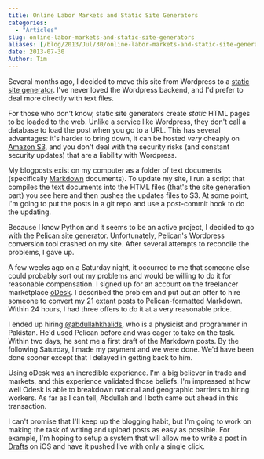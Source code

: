 ```yaml
---
title: Online Labor Markets and Static Site Generators
categories:
  - "Articles"
slug: online-labor-markets-and-static-site-generators
aliases: [/blog/2013/Jul/30/online-labor-markets-and-static-site-generators/]
date: 2013-07-30
Author: Tim
---
```


Several months ago, I decided to move this site from Wordpress to a [static site generator](http://www.mickgardner.com/2012/12/an-introduction-to-static-site.html). I've never loved the Wordpress  backend, and I'd prefer to deal more directly with text files.

For those who don't know, static site generators create _static_ HTML pages to be loaded to the web. Unlike a service like Wordpress, they don't call a database to load the post when you go to a URL. This has several advantages: it's harder to bring down, it can be hosted _very_ cheaply on [Amazon S3](http://aws.amazon.com/s3/), and you don't deal with the security risks (and constant security updates) that are a liability with Wordpress.

My blogposts exist on my computer as a folder of text documents (specifically [Markdown](http://en.wikipedia.org/wiki/Markdown) documents). To update my site, I run a script that compiles the text documents into the HTML files (that's the site generation part) you see here and then pushes the updates files to S3. At some point, I'm going to put the posts in a git repo and use a post-commit hook to do the updating.

Because I know Python and it seems to be an active project, I decided to go with the [Pelican site generator](http://docs.getpelican.com/en/3.2/). Unfortunately, Pelican's Wordpress conversion tool crashed on my site. After several attempts to reconcile the problems, I gave up.

A few weeks ago on a Saturday night, it occurred to me that someone else could probably sort out my problems and would be willing to do it for reasonable compensation. I signed up for an account on the freelancer marketplace [oDesk](https://www.odesk.com/). I described the problem and put out an offer to hire someone to convert my 21 extant posts to Pelican-formatted Markdown. Within 24 hours, I had three offers to do it at a very reasonable price.

I ended up hiring [@abdullahkhalids](https://twitter.com/abdullahkhalids), who is a physicist and programmer in Pakistan. He'd used Pelican before and was eager to take on the task. Within two days, he sent me a first draft of the Markdown posts. By the following Saturday, I made my payment and we were done. We'd have been done sooner except that I delayed in getting back to him.

Using oDesk was an incredible experience. I'm a big believer in trade and markets, and this experience validated those beliefs. I'm impressed at how well Odesk is able to breakdown national and geographic barriers to hiring workers. As far as I can tell, Abdullah and I both came out ahead in this transaction.

I can't promise that I'll keep up the blogging habit, but I'm going to work on making the task of writing and upload posts as easy as possible. For example, I'm hoping to setup a system that will allow me to write a post in [Drafts](http://agiletortoise.com/drafts/) on iOS and have it pushed live with only a single click.
